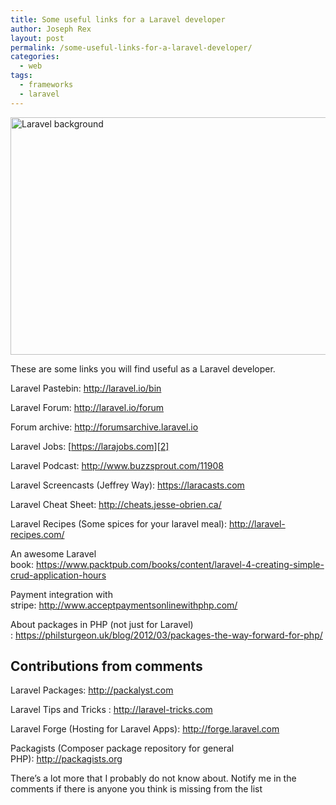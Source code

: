 ```yaml
---
title: Some useful links for a Laravel developer
author: Joseph Rex
layout: post
permalink: /some-useful-links-for-a-laravel-developer/
categories:
  - web
tags:
  - frameworks
  - laravel
---
```

[<img class="aligncenter size-full wp-image-418" src="http://josephrex.me/wp-content/uploads/2014/12/LaravelModules__1417844148_41.206.11.5.jpg" alt="Laravel background" width="940" height="380" />][1]

These are some links you will find useful as a Laravel developer.

Laravel Pastebin: <http://laravel.io/bin>

Laravel Forum: <http://laravel.io/forum>

Forum archive: <http://forumsarchive.laravel.io>

Laravel Jobs: [https://larajobs.com][2]

Laravel Podcast: <http://www.buzzsprout.com/11908>

Laravel Screencasts (Jeffrey Way): <https://laracasts.com>

Laravel Cheat Sheet: <http://cheats.jesse-obrien.ca/>

Laravel Recipes (Some spices for your laravel meal): <http://laravel-recipes.com/>

An awesome Laravel book: <https://www.packtpub.com/books/content/laravel-4-creating-simple-crud-application-hours>

Payment integration with stripe: <http://www.acceptpaymentsonlinewithphp.com/>

About packages in PHP (not just for Laravel) : <https://philsturgeon.uk/blog/2012/03/packages-the-way-forward-for-php/>

## Contributions from comments

Laravel Packages: <http://packalyst.com>

Laravel Tips and Tricks : <http://laravel-tricks.com>

Laravel Forge (Hosting for Laravel Apps): <http://forge.laravel.com>

Packagists (Composer package repository for general PHP): <http://packagists.org>

There&#8217;s a lot more that I probably do not know about. Notify me in the comments if there is anyone you think is missing from the list

 [1]: http://josephrex.me/wp-content/uploads/2014/12/LaravelModules__1417844148_41.206.11.5.jpg
 [2]: http://larajobs.com